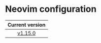 # Neovim configuration

|                            Current version                             |
| :--------------------------------------------------------------------: |
| [v1.15.0](https://github.com/vladdoster/neovim-configuration/releases) |
